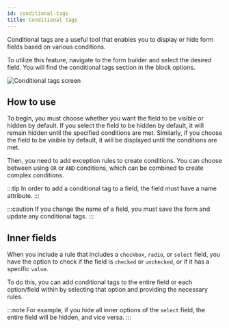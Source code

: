 ```yaml
---
id: conditional-tags
title: Conditional tags
---
```


Conditional tags are a useful tool that enables you to display or hide form fields based on various conditions.

To utilize this feature, navigate to the form builder and select the desired field. You will find the conditional tags section in the block options.

![Conditional tags screen](/img/pentagram.svg)

## How to use

To begin, you must choose whether you want the field to be visible or hidden by default. If you select the field to be hidden by default, it will remain hidden until the specified conditions are met. Similarly, if you choose the field to be visible by default, it will be displayed until the conditions are met.

Then, you need to add exception rules to create conditions. You can choose between using `OR` or `AND` conditions, which can be combined to create complex conditions.

:::tip
In order to add a conditional tag to a field, the field must have a name attribute.
:::

:::caution
If you change the name of a field, you must save the form and update any conditional tags.
:::

## Inner fields

When you include a rule that includes a `checkbox`, `radio`, or `select` field, you have the option to check if the field is `checked` or `unchecked`, or if it has a specific `value`.

To do this, you can add conditional tags to the entire field or each option/field within by selecting that option and providing the necessary rules.

:::note
For example, if you hide all inner options of the `select` field, the entire field will be hidden, and vice versa.
:::
